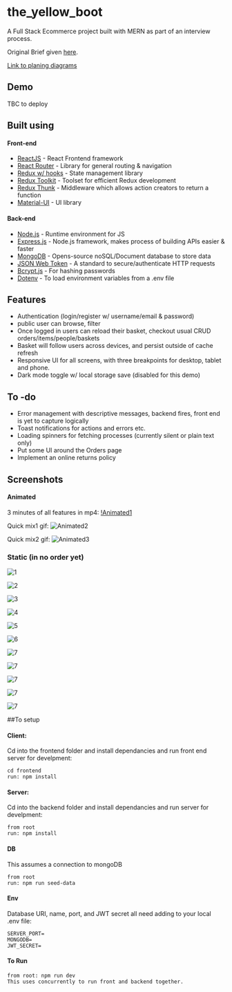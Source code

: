 # the_yellow_boot
A Full Stack Ecommerce project built with MERN as part of an interview process.


Original Brief given [here](https://github.com/randomlyalex/the_yellow_boot/blob/master/planning/brief/Golden_Shoe_.pdf).

[Link to planing diagrams](https://github.com/randomlyalex/the_yellow_boot/blob/master/planning/the_yellow_boot.svg)


## Demo

TBC to deploy

## Built using

#### Front-end

- [ReactJS](https://reactjs.org/) - React Frontend framework 
- [React Router](https://reactrouter.com/) - Library for general routing & navigation
- [Redux w/ hooks](https://redux.js.org/) - State management library
- [Redux Toolkit](https://redux-toolkit.js.org/) - Toolset for efficient Redux development
- [Redux Thunk](https://github.com/reduxjs/redux-thunk) - Middleware which allows action creators to return a function
- [Material-UI](https://material-ui.com/) - UI library


#### Back-end

- [Node.js](https://nodejs.org/en/) - Runtime environment for JS
- [Express.js](https://expressjs.com/) - Node.js framework, makes process of building APIs easier & faster
- [MongoDB](https://www.mongodb.com/) - Opens-source noSQL/Document database to store data
- [JSON Web Token](https://jwt.io/) - A standard to secure/authenticate HTTP requests
- [Bcrypt.js](https://www.npmjs.com/package/bcryptjs) - For hashing passwords
- [Dotenv](https://www.npmjs.com/package/dotenv) - To load environment variables from a .env file


## Features

- Authentication (login/register w/ username/email & password)
- public user can browse, filter
- Once logged in users can reload their basket, checkout usual CRUD orders/items/people/baskets
- Basket will follow users across devices, and persist outside of cache refresh
- Responsive UI for all screens, with three breakpoints for desktop, tablet and phone.
- Dark mode toggle w/ local storage save (disabled for this demo)


## To -do

- Error management with descriptive messages, backend fires, front end is yet to capture logically
- Toast notifications for actions and errors etc.
- Loading spinners for fetching processes (currently silent or plain text only)
- Put some UI around the Orders page
- Implement an online returns policy

## Screenshots

#### Animated
3 minutes of all features in mp4:
[!Animated1](https://recordit.co/rZqH5CKTMv)

Quick mix1 gif:
![Animated2](https://github.com/randomlyalex/the_yellow_boot/blob/master/screenshots/rZqH5CKTMv.gif)

Quick mix2 gif: 
![Animated3](https://github.com/randomlyalex/the_yellow_boot/blob/master/screenshots/pI5Pi5ZaVi.gif)

### Static (in no order yet)
![1](https://github.com/randomlyalex/the_yellow_boot/blob/master/screenshots/Screenshot%202021-04-06%20at%2014.06.48.png)


![2](https://github.com/randomlyalex/the_yellow_boot/blob/master/screenshots/Screenshot%202021-04-06%20at%2014.07.14.png)


![3](https://github.com/randomlyalex/the_yellow_boot/blob/master/screenshots/Screenshot%202021-04-06%20at%2014.07.29.png)


![4](https://github.com/randomlyalex/the_yellow_boot/blob/master/screenshots/Screenshot%202021-04-06%20at%2014.07.46.png)


![5](https://github.com/randomlyalex/the_yellow_boot/blob/master/screenshots/Screenshot%202021-04-06%20at%2014.08.17.png)


![6](https://github.com/randomlyalex/the_yellow_boot/blob/master/screenshots/Screenshot%202021-04-06%20at%2014.08.43.png)


![7](https://github.com/randomlyalex/the_yellow_boot/blob/master/screenshots/Screenshot%202021-04-06%20at%2014.09.09.png)


![7](https://github.com/randomlyalex/the_yellow_boot/blob/master/screenshots/Screenshot%202021-04-06%20at%2014.09.23.png)


![7](https://github.com/randomlyalex/the_yellow_boot/blob/master/screenshots/Screenshot%202021-04-06%20at%2014.09.30.png)


![7](https://github.com/randomlyalex/the_yellow_boot/blob/master/screenshots/Screenshot%202021-04-06%20at%2014.09.49.png)


![7](https://github.com/randomlyalex/the_yellow_boot/blob/master/screenshots/Screenshot%202021-04-06%20at%2014.10.09.png)

##To setup

#### Client:

Cd into the frontend folder and install dependancies and run front end server for develpment:

```
cd frontend
run: npm install
```

#### Server:

Cd into the backend folder and install dependancies and run server for develpment:

```
from root
run: npm install
```

#### DB

This assumes a connection to mongoDB 

```
from root 
run: npm run seed-data

```

#### Env
Database URI, name, port, and JWT secret all need adding to your local .env file:

```
SERVER_PORT=
MONGODB=
JWT_SECRET=

```

#### To Run

```
from root: npm run dev
This uses concurrently to run front and backend together.
```





